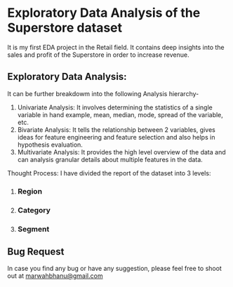 # Exploratory Data Analysis of the Superstore dataset

It is my first EDA project in the Retail field. It contains deep insights into the sales and profit of the Superstore in order to increase revenue. 

## Exploratory Data Analysis:
It can be further breakdowm into the following Analysis hierarchy-
1. Univariate Analysis: It involves determining the statistics of a single variable in hand example, mean, median, mode, spread of the variable, etc.
2. Bivariate Analysis: It tells the relationship between 2 variables, gives ideas for feature engineering and feature selection and also helps in hypothesis evaluation.
3. Multivariate Analysis: It provides the high level overview of the data and can analysis granular details about multiple features in the data.

Thought Process: 
I have divided the report of the dataset into 3 levels:
1. ### Region
2. ### Category 
3. ### Segment


## Bug Request
In case you find any bug or have any suggestion, please feel free to shoot out at marwahbhanu@gmail.com
